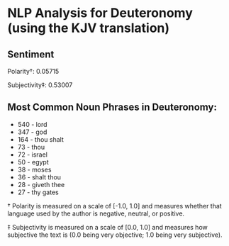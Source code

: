 # NLP Analysis for Deuteronomy (using the KJV translation)

## Sentiment

Polarity†: 0.05715

Subjectivity‡: 0.53007

## Most Common Noun Phrases in Deuteronomy:

 * 540	-  lord
 * 347	-  god
 * 164	-  thou shalt
 * 73	-  thou
 * 72	-  israel
 * 50	-  egypt
 * 38	-  moses
 * 36	-  shalt thou
 * 28	-  giveth thee
 * 27	-  thy gates


† Polarity is measured on a scale of [-1.0, 1.0] and measures whether that language used by the author is negative, neutral, or positive.

‡ Subjectivity is measured on a scale of [0.0, 1.0] and measures how subjective the text is (0.0 being very objective; 1.0 being very subjective).